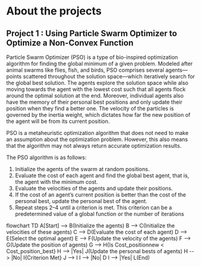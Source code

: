 # About the projects



## Project 1 : Using Particle Swarm Optimizer to Optimize a Non-Convex Function

Particle Swarm Optimizer (PSO) is a type of bio-inspired optimization algorithm for finding the global minimum of a given problem. Modeled after animal swarms like flies, fish, and birds, PSO comprises several agents—points scattered throughout the solution space—which iteratively search for the global best solution. The agents explore the solution space while also moving towards the agent with the lowest cost such that all agents flock around the optimal solution at the end. Moreover, individual agents also have the memory of their personal best positions and only update their position when they find a better one. The velocity of the particles is governed by the inertia weight, which dictates how far the new position of the agent will be from its current position.

PSO is a metaheuristic optimization algorithm that does not need to make an assumption about the optimization problem. However, this also means that the algorithm may not always return accurate optimization results.

The PSO algorithm is as follows:

1. Initialize the agents of the swarm at random positions.
2. Evaluate the cost of each agent and find the global best agent, that is, the agent with the minimum cost.
3. Evaluate the velocities of the agents and update their positions.
4. If the cost of an agent’s current position is better than the cost of the personal best, update the personal best of the agent.
5. Repeat steps 2–4 until a criterion is met. This criterion can be a predetermined value of a global function or the number of iterations

flowchart TD
A[Start] --> B(Initialize the agents)
B --> C(Initialize the velocities of these agents)
C --> D(Evaluate the cost of each agent)
D --> E(Select the optimal agent)
E --> F(Update the velocity of the agents)
F --> G(Update the position of agents)
G --> H{Is Cost_positionnew < Cost_position_best}
H --> |Yes| J(Update the personal bests of agents)
H --> |No| I{Criterion Met}
J --> I
I --> |No| D
I --> |Yes| L(End)
